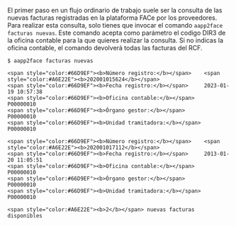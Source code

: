 El primer paso en un flujo ordinario de trabajo suele ser la consulta de
las nuevas facturas registradas en la plataforma FACe por los
proveedores. Para realizar esta consulta, solo tienes que invocar el
comando `aapp2face facturas nuevas`. Este comando acepta como parámetro
el codigo DIR3 de la oficina contable para la que quieres realizar la
consulta. Si no indicas la oficina contable, el comando devolverá todas
las facturas del RCF.

<div class="termy">

```console
$ aapp2face facturas nuevas

<span style="color:#66D9EF"><b>Número registro:</b></span>    <span style="color:#A6E22E"><b>202001015624</b></span>
<span style="color:#66D9EF"><b>Fecha registro:</b></span>     2023-01-19 10:57:38
<span style="color:#66D9EF"><b>Oficina contable:</b></span>   P00000010
<span style="color:#66D9EF"><b>Órgano gestor:</b></span>      P00000010
<span style="color:#66D9EF"><b>Unidad tramitadora:</b></span> P00000010

<span style="color:#66D9EF"><b>Número registro:</b></span>    <span style="color:#A6E22E"><b>202001017112</b></span>
<span style="color:#66D9EF"><b>Fecha registro:</b></span>     2013-01-20 11:05:51
<span style="color:#66D9EF"><b>Oficina contable:</b></span>   P00000010
<span style="color:#66D9EF"><b>Órgano gestor:</b></span>      P00000010
<span style="color:#66D9EF"><b>Unidad tramitadora:</b></span> P00000010

<span style="color:#A6E22E"><b>2</b></span> nuevas facturas disponibles

```

</div>
